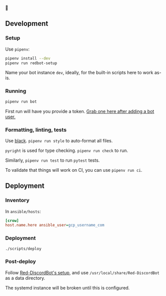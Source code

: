 🦊

## Development

### Setup

Use `pipenv`:

```bash
pipenv install --dev
pipenv run redbot-setup
```

Name your bot instance `dev`, ideally, for the built-in scripts here to work as-is.

### Running

```bash
pipenv run bot
```

First run will have you provide a token. [Grab one here after adding a bot user.](https://discord.com/developers/applications/)

### Formatting, linting, tests

Use [black](https://pypi.org/project/black/). `pipenv run style` to auto-format all files.

`pyright` is used for type checking. `pipenv run check` to run.

Similarly, `pipenv run test` to run `pytest` tests.

To validate that things will work on CI, you can use `pipenv run ci`.

## Deployment

### Inventory

In `ansible/hosts`:

```ini
[crow]
host.name.here ansible_user=gcp_username_com
```

### Deployment

```bash
./scripts/deploy
```

### Post-deploy

Follow [Red-DiscordBot's setup](https://docs.discord.red/en/stable/getting_started.html#getting-started), and use `/usr/local/share/Red-DiscordBot` as a data directory.

The systemd instance will be broken until this is configured.